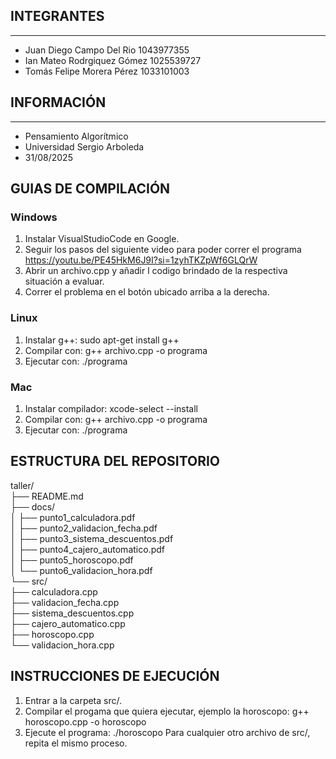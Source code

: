 ## INTEGRANTES
___
*  Juan Diego Campo Del Rio 1043977355  
*  Ian Mateo Rodrgiquez Gómez 1025539727  
*  Tomás Felipe Morera Pérez  1033101003  

## INFORMACIÓN
___
* Pensamiento Algorítmico
* Universidad Sergio Arboleda
* 31/08/2025

## GUIAS DE COMPILACIÓN

### Windows
1. Instalar VisualStudioCode en Google. 
2. Seguir los pasos del siguiente video para poder correr el programa  
   https://youtu.be/PE45HkM6J9I?si=1zyhTKZpWf6GLQrW
3. Abrir un archivo.cpp y añadir l codigo brindado de la respectiva situación a evaluar.  
4. Correr el problema en el botón ubicado arriba a la derecha.

### Linux
1. Instalar g++: sudo apt-get install g++
2. Compilar con: g++ archivo.cpp -o programa
3. Ejecutar con: ./programa

### Mac
1. Instalar compilador: xcode-select --install
2. Compilar con: g++ archivo.cpp -o programa
3. Ejecutar con: ./programa

## ESTRUCTURA DEL REPOSITORIO
taller/  
├── README.md  
├── docs/  
│ ├── punto1_calculadora.pdf  
│ ├── punto2_validacion_fecha.pdf  
│ ├── punto3_sistema_descuentos.pdf  
│ ├── punto4_cajero_automatico.pdf  
│ ├── punto5_horoscopo.pdf  
│ └── punto6_validacion_hora.pdf  
└── src/  
  ├── calculadora.cpp  
  ├── validacion_fecha.cpp  
  ├── sistema_descuentos.cpp  
  ├── cajero_automatico.cpp  
  ├── horoscopo.cpp  
  └── validacion_hora.cpp  

## INSTRUCCIONES DE EJECUCIÓN
1. Entrar a la carpeta src/.
2. Compilar el progama que quiera ejecutar, ejemplo la horoscopo: g++ horoscopo.cpp -o horoscopo
3. Ejecute el programa: ./horoscopo Para cualquier otro archivo de src/, repita el mismo proceso.
